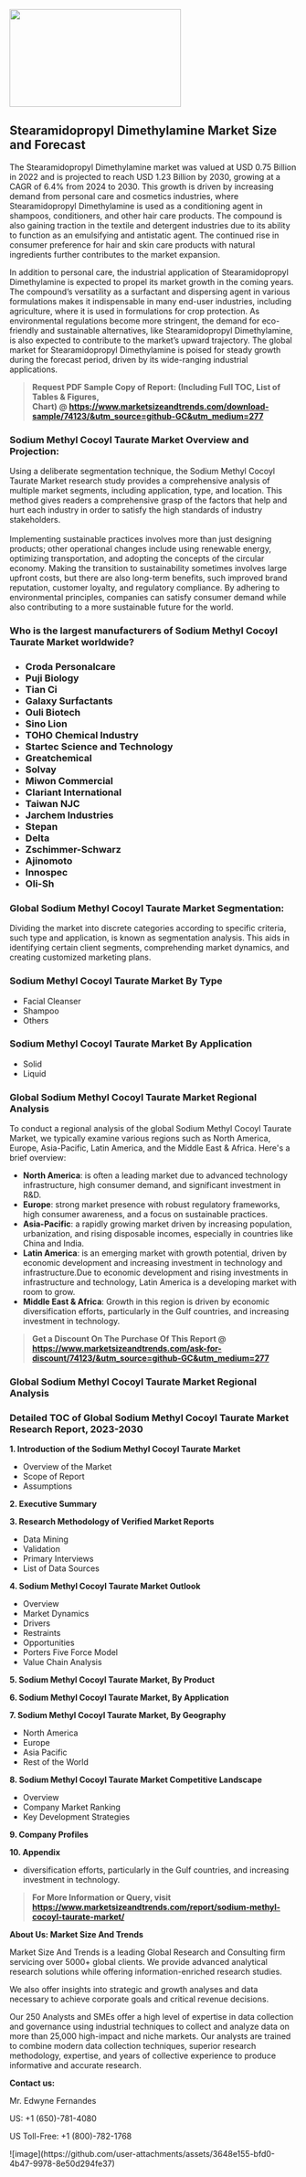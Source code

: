 <p><img class="alignnone size-medium wp-image-20088" src="https://ffe5etoiles.com/wp-content/uploads/2024/12/MST1-300x171.png" alt="" width="300" height="171" /></p><h2>Stearamidopropyl Dimethylamine Market Size and Forecast</h2><p>The Stearamidopropyl Dimethylamine market was valued at USD 0.75 Billion in 2022 and is projected to reach USD 1.23 Billion by 2030, growing at a CAGR of 6.4% from 2024 to 2030. This growth is driven by increasing demand from personal care and cosmetics industries, where Stearamidopropyl Dimethylamine is used as a conditioning agent in shampoos, conditioners, and other hair care products. The compound is also gaining traction in the textile and detergent industries due to its ability to function as an emulsifying and antistatic agent. The continued rise in consumer preference for hair and skin care products with natural ingredients further contributes to the market expansion.</p><p>In addition to personal care, the industrial application of Stearamidopropyl Dimethylamine is expected to propel its market growth in the coming years. The compound’s versatility as a surfactant and dispersing agent in various formulations makes it indispensable in many end-user industries, including agriculture, where it is used in formulations for crop protection. As environmental regulations become more stringent, the demand for eco-friendly and sustainable alternatives, like Stearamidopropyl Dimethylamine, is also expected to contribute to the market’s upward trajectory. The global market for Stearamidopropyl Dimethylamine is poised for steady growth during the forecast period, driven by its wide-ranging industrial applications.</p></p><blockquote id="" class=""><strong>Request PDF Sample Copy of Report: (Including Full TOC, List of Tables &amp; Figures, Chart)&nbsp;@&nbsp;<strong><a href="https://www.marketsizeandtrends.com/download-sample/74123/&utm_source=github-GC&utm_medium=277" target="_blank">https://www.marketsizeandtrends.com/download-sample/74123/&utm_source=github-GC&utm_medium=277</a></strong></strong></blockquote><h3 id="" class="">Sodium Methyl Cocoyl Taurate Market&nbsp;Overview and Projection:</h3><p id="" class="">Using a deliberate segmentation technique, the Sodium Methyl Cocoyl Taurate Market research study provides a comprehensive analysis of multiple market segments, including application, type, and location. This method gives readers a comprehensive grasp of the factors that help and hurt each industry in order to satisfy the high standards of industry stakeholders. <br /> <br />Implementing sustainable practices involves more than just designing products; other operational changes include using renewable energy, optimizing transportation, and adopting the concepts of the circular economy. Making the transition to sustainability sometimes involves large upfront costs, but there are also long-term benefits, such improved brand reputation, customer loyalty, and regulatory compliance. By adhering to environmental principles, companies can satisfy consumer demand while also contributing to a more sustainable future for the world.</p><h3 id="" class="">Who is the largest manufacturers of&nbsp;Sodium Methyl Cocoyl Taurate Market worldwide?</h3><h3 class=""><p><ul><li>Croda Personalcare </li><li> Puji Biology </li><li> Tian Ci </li><li> Galaxy Surfactants </li><li> Ouli Biotech </li><li> Sino Lion </li><li> TOHO Chemical Industry </li><li> Startec Science and Technology </li><li> Greatchemical </li><li> Solvay </li><li> Miwon Commercial </li><li> Clariant International </li><li> Taiwan NJC </li><li> Jarchem Industries </li><li> Stepan </li><li> Delta </li><li> Zschimmer-Schwarz </li><li> Ajinomoto </li><li> Innospec </li><li> Oli-Sh</li></ul></p></h3><h3 id="" class="">Global&nbsp;Sodium Methyl Cocoyl Taurate Market Segmentation:</h3><p id="" class="">Dividing the market into discrete categories according to specific criteria, such type and application, is known as segmentation analysis. This aids in identifying certain client segments, comprehending market dynamics, and creating customized marketing plans.</p><h3 id="" class="">Sodium Methyl Cocoyl Taurate Market&nbsp;By Type</h3><p><p><ul><li>Facial Cleanser</li><li> Shampoo</li><li> Others</p></li></ul></p></p><h3 id="" class="">Sodium Methyl Cocoyl Taurate Market&nbsp;By Application</h3><p class=""><p><ul><li>Solid</li><li> Liquid</li></ul></p></p><h3 id="" class="">Global Sodium Methyl Cocoyl Taurate Market Regional Analysis</h3><p id="" class="">To conduct a regional analysis of the global Sodium Methyl Cocoyl Taurate Market, we typically examine various regions such as North America, Europe, Asia-Pacific, Latin America, and the Middle East &amp; Africa. Here's a brief overview:</p><ul><li><strong>North America</strong>: is often a leading market due to advanced technology infrastructure, high consumer demand, and significant investment in R&amp;D.</li><li><strong>Europe</strong>: strong market presence with robust regulatory frameworks, high consumer awareness, and a focus on sustainable practices.</li><li><strong>Asia-Pacific</strong>: a rapidly growing market driven by increasing population, urbanization, and rising disposable incomes, especially in countries like China and India.</li><li><strong>Latin America</strong>: is an emerging market with growth potential, driven by economic development and increasing investment in technology and infrastructure.Due to economic development and rising investments in infrastructure and technology, Latin America is a developing market with room to grow.</li><li><strong>Middle East &amp; Africa</strong>: Growth in this region is driven by economic diversification efforts, particularly in the Gulf countries, and increasing investment in technology.</li></ul><blockquote id="" class=""><strong>Get a Discount On The Purchase Of This Report @ <strong><a href="https://www.marketsizeandtrends.com/ask-for-discount/74123/&utm_source=github-GC&utm_medium=277" target="_blank">https://www.marketsizeandtrends.com/ask-for-discount/74123/&utm_source=github-GC&utm_medium=277</a></strong></strong></blockquote><h3 id="" class="">Global Sodium Methyl Cocoyl Taurate Market Regional Analysis</h3><h3 id="" class="">Detailed TOC of Global Sodium Methyl Cocoyl Taurate Market Research Report, 2023-2030</h3><p id="" class=""><strong>1. Introduction of the Sodium Methyl Cocoyl Taurate Market</strong></p><ul><li>Overview of the Market</li><li>Scope of Report</li><li>Assumptions</li></ul><p id="" class=""><strong>2. Executive Summary</strong></p><p id="" class=""><strong>3. Research Methodology of Verified Market Reports</strong></p><ul><li>Data Mining</li><li>Validation</li><li>Primary Interviews</li><li>List of Data Sources</li></ul><p id="" class=""><strong>4. Sodium Methyl Cocoyl Taurate Market Outlook</strong></p><ul><li>Overview</li><li>Market Dynamics</li><li>Drivers</li><li>Restraints</li><li>Opportunities</li><li>Porters Five Force Model</li><li>Value Chain Analysis</li></ul><p id="" class=""><strong>5. Sodium Methyl Cocoyl Taurate Market, By Product</strong></p><p id="" class=""><strong>6. Sodium Methyl Cocoyl Taurate Market, By Application</strong></p><p id="" class=""><strong>7. Sodium Methyl Cocoyl Taurate Market, By Geography</strong></p><ul><li>North America</li><li>Europe</li><li>Asia Pacific</li><li>Rest of the World</li></ul><p id="" class=""><strong>8. Sodium Methyl Cocoyl Taurate Market Competitive Landscape</strong></p><ul><li>Overview</li><li>Company Market Ranking</li><li>Key Development Strategies</li></ul><p id="" class=""><strong>9. Company Profiles</strong></p><p id="" class=""><strong>10. Appendix</strong></p><ul><li>diversification efforts, particularly in the Gulf countries, and increasing investment in technology.</li></ul><blockquote id="" class=""><strong>For More Information or Query, visit <strong><strong><a href="https://www.marketsizeandtrends.com/report/sodium-methyl-cocoyl-taurate-market/" target="_blank">https://www.marketsizeandtrends.com/report/sodium-methyl-cocoyl-taurate-market/</a></strong></strong></strong></blockquote><p id="" class=""><strong>About Us: Market Size And Trends</strong></p><p id="" class="">Market Size And Trends is a leading Global Research and Consulting firm servicing over 5000+ global clients. We provide advanced analytical research solutions while offering information-enriched research studies.</p><p id="" class="">We also offer insights into strategic and growth analyses and data necessary to achieve corporate goals and critical revenue decisions.</p><p id="" class="">Our 250 Analysts and SMEs offer a high level of expertise in data collection and governance using industrial techniques to collect and analyze data on more than 25,000 high-impact and niche markets. Our analysts are trained to combine modern data collection techniques, superior research methodology, expertise, and years of collective experience to produce informative and accurate research.</p><p id="" class=""><strong>Contact us:</strong></p><p id="" class="">Mr. Edwyne Fernandes</p><p id="" class="">US: +1 (650)-781-4080</p><p id="" class="">US Toll-Free: +1 (800)-782-1768</p>
![image](https://github.com/user-attachments/assets/3648e155-bfd0-4b47-9978-8e50d294fe37)

